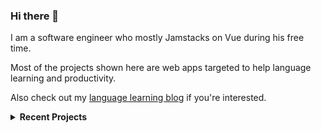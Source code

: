 ### Hi there 👋

I am a software engineer who mostly Jamstacks on Vue during his free time.

Most of the projects shown here are web apps targeted to help language learning and productivity.

Also check out my <a href="https://barelylingual.net/">language learning blog</a> if you're interested.

<details>
 <summary><strong>Recent Projects</strong></summary>
   - <a href="https://tchin25.github.io/japanese-dependency-visualizer/#/">Japanese Dependency Visualizer</a> <br/>
   - <a href="https://github.com/tchin25/dont-fall-asleep">Don't Fall Asleep</a> <br/>
   - <a href="https://tchin25.github.io/timebox/">Simple Timeboxer</a> <br/>
   - <a href="https://shouldipartyduringapandemic.com">Should I Party During A Pandemic?</a> <br/>
   - <a href="https://tchin25.github.io/text-to-anki/">Text To Anki</a> <br/>
</details>
<!--
<details>
 <summary><strong>Frontend Skills</strong></summary>
   - Vue/Nuxt <br/>
   - React Hooks/Gatsby <br/>
   - Jest & Cypress <br/>
   - Materialize, TailwindCSS, BulmaCSS <br/>
   - Figma/Adobe XD <br/>
   - UX Design <br/>
   - SEO Optimization <br/>
   - A11y Accessibility Guidlines <br/>
</details>

<details>
 <summary><strong>Backend Skills</strong></summary>
   - Firebase Stack (Auth, Cloud Functions, Firestore, Cloud Storage, Analytics) <br/>
   - Google Cloud, AWS, and I touched Azure exactly once in my life (apologies to my friend who works on the Azure team - you know who you are) <br/>
   - Netlify <br/>
   - NodeJS & Express <br/>
   - Docker (If you need someone to do custom scalable infrastructure like Kubernetes, please hire a DevOps Engineer instead) <br/>
   - SQL/NoSQL <br/>
</details>

If you're a recruiter who came here from LinkedIn, indicate in your message that you saw my GitHub so I know you're legit <3
-->
---

<span>
  <img align="center" src="https://github.com/tchin25/github-stats/blob/master/generated/overview.svg" />
</span>
<span>
  <img align="center" src="https://github.com/tchin25/github-stats/blob/master/generated/languages.svg" />
</span>

<!--
**tchin25/tchin25** is a ✨ _special_ ✨ repository because its `README.md` (this file) appears on your GitHub profile.

Here are some ideas to get you started:

- 🔭 I’m currently working on ...
- 🌱 I’m currently learning ...
- 👯 I’m looking to collaborate on ...
- 🤔 I’m looking for help with ...
- 💬 Ask me about ...
- 📫 How to reach me: ...
- 😄 Pronouns: ...
- ⚡ Fun fact: ...
-->
